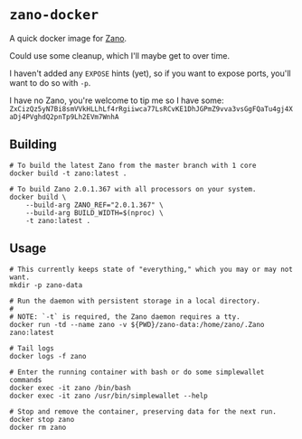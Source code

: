# `zano-docker`

A quick docker image for [Zano](https://zano.org/).

Could use some cleanup, which I'll maybe get to over time.

I haven't added any `EXPOSE` hints (yet), so if you want to expose ports,
you'll want to do so with `-p`.

I have no Zano, you're welcome to tip me so I have some: `ZxCizQz5yN7Bi8smVVkHLLhLf4rRgiiwca77LsRCvKE1DhJGPmZ9vva3vsGgFQaTu4gj4XaDj4PVghdQ2pnTp9Lh2EVm7WnhA`

## Building

```shell
# To build the latest Zano from the master branch with 1 core
docker build -t zano:latest .

# To build Zano 2.0.1.367 with all processors on your system.
docker build \
    --build-arg ZANO_REF="2.0.1.367" \
    --build-arg BUILD_WIDTH=$(nproc) \
    -t zano:latest .
```

## Usage

```shell
# This currently keeps state of "everything," which you may or may not want.
mkdir -p zano-data

# Run the daemon with persistent storage in a local directory.
#
# NOTE: `-t` is required, the Zano daemon requires a tty.
docker run -td --name zano -v ${PWD}/zano-data:/home/zano/.Zano zano:latest

# Tail logs
docker logs -f zano

# Enter the running container with bash or do some simplewallet commands
docker exec -it zano /bin/bash
docker exec -it zano /usr/bin/simplewallet --help

# Stop and remove the container, preserving data for the next run.
docker stop zano
docker rm zano
```
